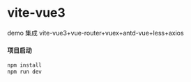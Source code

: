 # vite-vue3
demo 集成 vite-vue3+vue-router+vuex+antd-vue+less+axios
#### 项目启动
```javascript
npm install
npm run dev
```